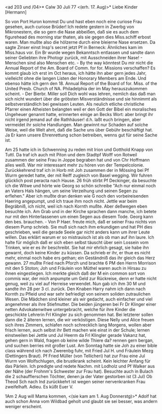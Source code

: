 <ad 203 und /04>* Calw 30 Juli 77
 <(erh. 17. Aug)>*
Liebe Kinder [Hermann]

So von Port Huron kommst Du und hast eben noch eine curiose Frau gesehen, auch curiose Brüder! Ich redete gestern in Zwerbg von Mikronestern, die so gern die Nase abbeißen, daß sie es auch dem figurehead des morning star thaten, als sie gegen dies Miss.schiff erbost waren. Man mußte also die hölzerne durch eine bleierne Nase ersetzen. Da sagte Zinser einst Insp's secret jetzt Pf in Berneck: Ähnliches kam im Miss.haus vor. Ein Br wurde wegen Bekanntsch entlassen und sandte dann seiner Geliebten ihre Photogr zurück, mit Ausschneiden ihrer Nase! - Menschen sind also Menschen etc. - By the way könntest Du mir nicht die Annual Report of the Am. Board of Comm. for for. Missions verschaffen? Es kommt glaub ich erst im Oct heraus, ich hätte ihn aber gern jedes Jahr, vielleicht ohne die langen Listen der Honorary Members am Ende. Und ebenso hätte ich gern den 18. Annual Report of the Board of for. Miss. of the United Presb. Church of NA. Philadelphia der im May herauszukommen scheint. - Der Bierbr. Miller soll Dich wohl was lehren, nemlich das daß man sich nicht wundert über die gröbsten Misverständnisse und sie hinnimmt als selbstverständlich bei gewissen Leuten. Als neulich etliche christliche Pfarrer einen Atheisten belangten weil er den Gott der Bibel ein moralisches Ungeheuer genannt hatte, erinnerten einige an Becks Wort: aber bringt ihr nicht irgend jemand auf die Rathhäuser! d.h. laßt euch bringen, aber vermeidet ihr solche Handlungen. Man gewinnt nur Schaden auf solche Weise, weil die Welt ahnt, daß die Sache uns über Gebühr beschäftigt hat. Ja Er kann unsere Ehrenrettung schon betreiben, wenns gut für seine Sache ist.

Am 25 hatte ich in Schwenning zu reden mit Irion und Gotthold Knapp von Tuttl. Da traf ich auch mit Piton und dem Stadtpf Wolff von Rotweil zusammen der seine Frau in Joppe begraben hat und von Chr Hoffmann alles weiß. War mir interessant mehr zu hören von der Tempelcolonie. Zurückkehrend traf ich in Horb mit Joh zusammen der in Mössing bei Pf Wurm geredet hatte, der mit Reiff zugleich von Basel wegging. Wir fuhren glücklich post peracta nach Hause. 26 früh stirbt Pf Deckinger, da besuchte ich die Witwe und hörte wie Georg so schön schreibe "Ach nur einmal noch an Vaters Hals hängen, um seine Verzeihung und seinen Segen zu erflehen." Aber ich mußte dran denken wie G noch den vorbeireisenden Haering angepumpt, und ich traue ihm noch nicht. Jettle war beim Begräbniß, ich nicht, weil ich nach Kornth mußte. Aber deßwegen eben besuchte ich. Am Grab und in der Kirche sprachen dann manche, ich betete nur mit den Hinterlassenen um einen Segen aus diesem Tode. Georg kann den bes. brauchen. - Von P Haer. freute mich, daß er seiner Frau nichts von diesem Pump schrieb. Sie muß sich nach ihm erkundigen und hat PH dies geschrieben, weil die gerade Seele gar nicht anders kann um ihrer Leute willen. Das erklärt warum er so mistrauisch ist als ob man auf ihn laure. Ich halte für möglich daß er sich eben selbst täuscht über sein Lossein vom Trinken, wie er es ihr beschreibt. Sie hat mir ehrlich gesagt, sie habe ihn gewarnt, doch keine Kinder zu küssen. Da schrieb er ihr, er thue es nicht mehr, einmal noch habe ers gethan; ein Geständniß das ihr gleich das Herz gewann. 27 mußte Fried nach Pforzh und brachte 6 PM den Herrn Morrison mit den 5 Stoton; Joh und Fräulein von Müthel waren auch in Hirsau zu ihnen eingestiegen. Ich merkte gleich daß der M ein common sort von commis war, der mich anpumpte um Geld zur Rückreise, denn er hatte nicht genug, weil zu viel auf Herreise verwendet. Nun gab ich ihm 30 M und sandte ihn 28 per 3 cl. zurück. Den Knaben Harry nahm ich dann nach Kornth zu Pfleid und war sehr befriedigt von seinem soliden zutraulichen Wesen. Die Mädchen sind kleiner als wir gedacht, auch einfacher und viel angenehmer als ihre Stiefmutter. Die beiden jüngeren bei Fr Dr Klinger einer netten Advokatenwitwe untergebracht, welche für ihre Kinder die geschickte Lehrerin Frl Klingler zu sich genommen hat. Bei letzterer sollen dann die 2 älteren lernen, die wir verköstigen. Diese Nelly und Alice freuen sich ihres Zimmers, schlafen noch schrecklich lang Morgens, wollen aber frisch lernen, auch selbst ihr Bett machen wie einst in der Schule; lernen einstweilen bei Jettle und Jul Heerm da Frl Klingler gerade Vakanz hat, gehen gern in Wald, fragen ob keine wilde Thiere da? rennen gern bergan, und suchen berries mit großer Lust. Am Sonntag hatte sie Joh zu einer bible class während ich nach Zwerenbg fuhr, mit Fried Jul H. und Fräulein Mezg (Dettingers Braut). Pf Fried Müller (von Tellicheri) hat zur Frau eine Jul Wurm von Wolfschlugen, die brustkrank scheint. Kein leichter Anfang für das Pärlein. Ich predigte und redete Nachm. mit Lodholz und Pf Walker aus der Nähe (der Frohnm's Schwester zur Frau hat). Besuchte auch in Bulach die 2 schaufflerschen Töchter, denen ja der Vater gestorben ist (3 Jul) Ob Theod Sch nach Ind zurückkehrt ist wegen seiner nervenkranken Frau zweifelhaft. Adieu. Es küßt
 Euer V.

1Am 2 Aug will Mama kommen, <(sie kam am 1. Aug Donnerstg)>* Adolf hat auch schon Anna vom Wildbad geholt und glaubt sie sei besser, was andern weniger erscheint.
